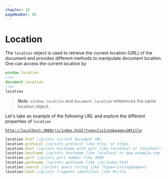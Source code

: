 ```yaml
---
chapter: 16
pageNumber: 85
---
```

# Location

The `location` object is used to retrieve the current location (URL) of the document and provides different methods to manipulate document location. One can access the current location by

```javascript
window.location
//or
document.location
//or
location
```

> _**Note**_: `window.location` and `document.location` references the same location object.

Let's take an example of the following URL and explore the different properties of `location`

[`http://localhost:3000/js/index.html?type=listing&page=2#title`](http://localhost:8080/js/index.html?type=listing\&page=2#title)

```javascript
location.href //prints current document URL
location.protocol //prints protocol like http: or https:
location.host //prints hostname with port like localhost or localhost:3000
location.hostname //prints hostname like localhost or www.example.com
location.port //prints port number like 3000
location.pathname //prints pathname like /js/index.html
location.search //prints query string like ?type=listing&page=2
location.hash //prints fragment identifier like #title
```
